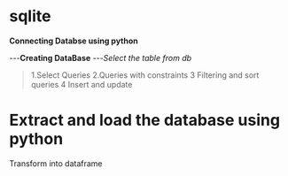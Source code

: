 # sqlite
**Connecting  Databse using python**

---**Creating DataBase**
---*Select the table from db*
>1.Select Queries
2.Queries with constraints
3 Filtering and sort queries
4 Insert and update

# Extract and load the database using python 
Transform into dataframe 

